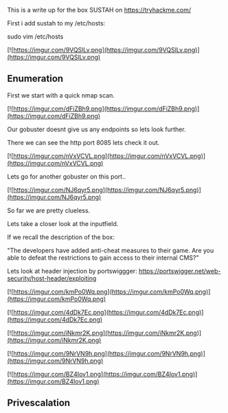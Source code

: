 This is a write up for the box SUSTAH on https://tryhackme.com/

First i add sustah to my /etc/hosts:

sudo vim /etc/hosts 

[![https://imgur.com/9VQSlLv.png](https://imgur.com/9VQSlLv.png)](https://imgur.com/9VQSlLv.png)

## Enumeration

First we start with a quick nmap scan.

[![https://imgur.com/dFiZBh9.png](https://imgur.com/dFiZBh9.png)](https://imgur.com/dFiZBh9.png)

Our gobuster doesnt give us any endpoints so lets look further.

There we can see the http port 8085 lets check it out.

[![https://imgur.com/nVxVCVL.png](https://imgur.com/nVxVCVL.png)](https://imgur.com/nVxVCVL.png)

Lets go for another gobuster on this port..

[![https://imgur.com/NJ6qyr5.png](https://imgur.com/NJ6qyr5.png)](https://imgur.com/NJ6qyr5.png)

So far we are pretty clueless.

Lets take a closer look at the inputfield.

If we recall the description of the box:

"The developers have added anti-cheat measures to their game. Are you able to defeat the restrictions to gain access to their internal CMS?"

Lets look at header injection by portswiggger:
https://portswigger.net/web-security/host-header/exploiting

[![https://imgur.com/kmPo0Wq.png](https://imgur.com/kmPo0Wq.png)](https://imgur.com/kmPo0Wq.png)


[![https://imgur.com/4dDk7Ec.png](https://imgur.com/4dDk7Ec.png)](https://imgur.com/4dDk7Ec.png)

[![https://imgur.com/iNkmr2K.png](https://imgur.com/iNkmr2K.png)](https://imgur.com/iNkmr2K.png)

[![https://imgur.com/9NrVN9h.png](https://imgur.com/9NrVN9h.png)](https://imgur.com/9NrVN9h.png)

[![https://imgur.com/BZ4Iov1.png](https://imgur.com/BZ4Iov1.png)](https://imgur.com/BZ4Iov1.png)

## Privescalation




